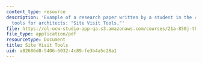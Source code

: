 ```yaml
---
content_type: resource
description: 'Example of a research paper written by a student in the course on site-visit
  tools for architects: "Site Visit Tools."'
file: https://ol-ocw-studio-app-qa.s3.amazonaws.com/courses/21a-850j-the-anthropology-of-cybercultures-spring-2009/a82686d8540660324c89fe3b4a5c28a1_MIT21A_850Js09_sw03.pdf
file_type: application/pdf
resourcetype: Document
title: Site Visit Tools
uid: a82686d8-5406-6032-4c89-fe3b4a5c28a1
---
```

